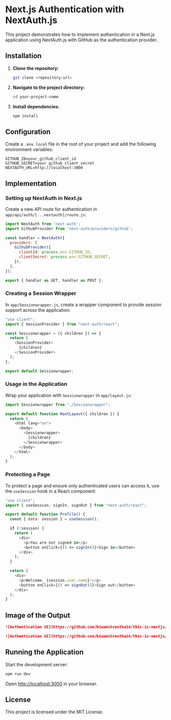 # Next.js Authentication with NextAuth.js

This project demonstrates how to implement authentication in a Next.js application using NextAuth.js with GitHub as the authentication provider.

## Installation

1. **Clone the repository:**
   ```bash
   git clone <repository-url>
   ```
2. **Navigate to the project directory:**
   ```bash
   cd your-project-name
   ```
3. **Install dependencies:**
   ```bash
   npm install
   ```

## Configuration

Create a `.env.local` file in the root of your project and add the following environment variables:

```env
GITHUB_ID=your_github_client_id
GITHUB_SECRET=your_github_client_secret
NEXTAUTH_URL=http://localhost:3000
```

## Implementation

### Setting up NextAuth in Next.js

Create a new API route for authentication in `app/api/auth/[...nextauth]/route.js`:

```javascript
import NextAuth from 'next-auth';
import GithubProvider from 'next-auth/providers/github';

const handler = NextAuth({
  providers: [
    GithubProvider({
      clientId: process.env.GITHUB_ID,
      clientSecret: process.env.GITHUB_SECRET,
    }),
  ],
});

export { handler as GET, handler as POST };
```

### Creating a Session Wrapper

In `app/Sessionwrapper.js`, create a wrapper component to provide session support across the application:

```javascript
"use client";
import { SessionProvider } from "next-auth/react";

const Sessionwrapper = ({ children }) => {
  return (
    <SessionProvider>
      {children}
    </SessionProvider>
  );
};

export default Sessionwrapper;
```

### Usage in the Application

Wrap your application with `Sessionwrapper` in `app/layout.js`:

```javascript
import Sessionwrapper from "./Sessionwrapper";

export default function RootLayout({ children }) {
  return (
    <html lang="en">
      <body>
        <Sessionwrapper>
          {children}
        </Sessionwrapper>
      </body>
    </html>
  );
}
```

### Protecting a Page

To protect a page and ensure only authenticated users can access it, use the `useSession` hook in a React component:

```javascript
"use client";
import { useSession, signIn, signOut } from "next-auth/react";

export default function Profile() {
  const { data: session } = useSession();

  if (!session) {
    return (
      <div>
        <p>You are not signed in</p>
        <button onClick={() => signIn()}>Sign in</button>
      </div>
    );
  }

  return (
    <div>
      <p>Welcome, {session.user.name}!</p>
      <button onClick={() => signOut()}>Sign out</button>
    </div>
  );
}
```

## Image of the Output


   ```md
   ![Authentication UI](https://github.com/biwanshrestha14/this-is-nextjs/blob/af0f698e6d9e2740e21f1a991b41675ecb2c570c/auth-js/assets/loggedin.png)
   ```
   ```md
   ![Authentication UI](https://github.com/biwanshrestha14/this-is-nextjs/blob/3031c2524b353741dc4ad4bf8c7005c832a66927/auth-js/assets/login.png)
   ```

## Running the Application
 
Start the development server:

```bash
npm run dev
```

Open [http://localhost:3000](http://localhost:3000) in your browser.

## License

This project is licensed under the MIT License.

